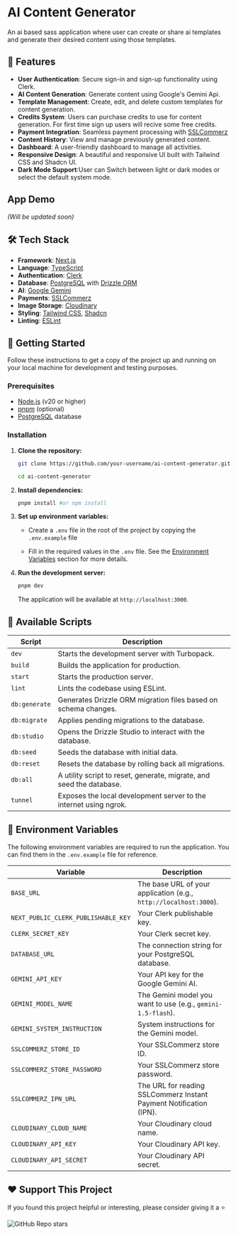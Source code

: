 
#  AI Content Generator

An ai based sass application where user can create or share ai templates and generate their desired content using those templates.

## 🌟 Features

- **User Authentication**: Secure sign-in and sign-up functionality using Clerk.
- **AI Content Generation**: Generate content using Google's Gemini Api.
- **Template Management**: Create, edit, and delete custom templates for content generation.
- **Credits System**: Users can purchase credits to use for content generation. For first time sign up users will recive some free credits.
- **Payment Integration**: Seamless payment processing with [SSLCommerz](https://sslcommerz.com/)
- **Content History**: View and manage previously generated content.
- **Dashboard**: A user-friendly dashboard to manage all activities.
- **Responsive Design**: A beautiful and responsive UI built with Tailwind CSS and Shadcn UI.
- **Dark Mode Support**:User can Switch between light or dark modes or select the default system mode.

##  App Demo


*(Will be updated soon)*




## 🛠️ Tech Stack

- **Framework**: [Next.js](https://nextjs.org/)
- **Language**: [TypeScript](https://www.typescriptlang.org/)
- **Authentication**: [Clerk](https://clerk.com/)
- **Database**: [PostgreSQL](https://www.postgresql.org/) with [Drizzle ORM](https://orm.drizzle.team/)
- **AI**: [Google Gemini](https://ai.google.dev/)
- **Payments**: [SSLCommerz](https://www.sslcommerz.com/)
- **Image Storage**: [Cloudinary](https://cloudinary.com/)
- **Styling**: [Tailwind CSS](https://tailwindcss.com/), [Shadcn](https://ui.shadcn.com/)
- **Linting**: [ESLint](https://eslint.org/)


## 🏁 Getting Started

Follow these instructions to get a copy of the project up and running on your local machine for development and testing purposes.

### Prerequisites

- [Node.js](https://nodejs.org/) (v20 or higher)
- [pnpm](https://pnpm.io/) (optional)
- [PostgreSQL](https://www.postgresql.org/download/) database

### Installation

1.  **Clone the repository:**
    ```bash
    git clone https://github.com/your-username/ai-content-generator.git
    ```
    ```bash
    cd ai-content-generator
    ```

2.  **Install dependencies:**
    ```bash
    pnpm install #or npm install
    ```

3.  **Set up environment variables:**
    -   Create a `.env` file in the root of the project by copying the `.env.example` file
        
    -   Fill in the required values in the `.env` file. See the [Environment Variables](#-environment-variables) section for more details.

4.  **Run the development server:**
    ```bash
    pnpm dev
    ```
    The application will be available at `http://localhost:3000`.


## 📜 Available Scripts

| Script         | Description                                                                  |
| -------------- | ---------------------------------------------------------------------------- |
| `dev`     | Starts the development server with Turbopack.                                |
| `build`   | Builds the application for production.                                       |
| `start`   | Starts the production server.                                                |
| `lint`    | Lints the codebase using ESLint.                                             |
| `db:generate` | Generates Drizzle ORM migration files based on schema changes.           |
| `db:migrate`  | Applies pending migrations to the database.                                |
| `db:studio`   | Opens the Drizzle Studio to interact with the database.                    |
| `db:seed`     | Seeds the database with initial data.                                      |
| `db:reset`    | Resets the database by rolling back all migrations.                        |
| `db:all`      | A utility script to reset, generate, migrate, and seed the database.       |
| `tunnel`      | Exposes the local development server to the internet using ngrok.          |


## 🔑 Environment Variables

The following environment variables are required to run the application. You can find them in the `.env.example` file for reference.

| Variable                               | Description                                                                                             |
| -------------------------------------- | ------------------------------------------------------------------------------------------------------- |
| `BASE_URL`                             | The base URL of your application (e.g., `http://localhost:3000`).                                       |
| `NEXT_PUBLIC_CLERK_PUBLISHABLE_KEY`    | Your Clerk publishable key.                                                                             |
| `CLERK_SECRET_KEY`                     | Your Clerk secret key.                                                                                  |
| `DATABASE_URL`                         | The connection string for your PostgreSQL database.                                                     |
| `GEMINI_API_KEY`                       | Your API key for the Google Gemini AI.                                                                  |
| `GEMINI_MODEL_NAME`                    | The Gemini model you want to use (e.g., `gemini-1.5-flash`).                                            |
| `GEMINI_SYSTEM_INSTRUCTION`            | System instructions for the Gemini model.                                                               |
| `SSLCOMMERZ_STORE_ID`                  | Your SSLCommerz store ID.                                                                               |
| `SSLCOMMERZ_STORE_PASSWORD`            | Your SSLCommerz store password.                                                                         |
| `SSLCOMMERZ_IPN_URL`                   | The URL for reading SSLCommerz Instant Payment Notification (IPN).                                              |
| `CLOUDINARY_CLOUD_NAME`                | Your Cloudinary cloud name.                                                                             |
| `CLOUDINARY_API_KEY`                   | Your Cloudinary API key.                                                                                |
| `CLOUDINARY_API_SECRET`                | Your Cloudinary API secret.                                                                             |



## ❤️ Support This Project

If you found this project helpful or interesting, please consider giving it a ⭐️ 

![GitHub Repo stars](https://img.shields.io/github/stars/SABBIR-H0SSAIN/Leetcode-solutions)


